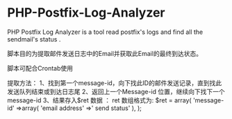PHP-Postfix-Log-Analyzer
========================

PHP Postfix Log Analyzer is a tool read postfix's logs and find all the sendmail's status .

脚本目的为提取邮件发送日志中的Email并获取此Email的最终到达状态。

脚本可配合Crontab使用

提取方法：
1、找到第一个message-id，向下找此ID的邮件发送记录，直到找此发送队列结束或到达日志尾
2、返回上一个Message-id 位置，继续向下找下一个message-id
3、结果存入$ret 数据 ：
   ret 数组格式为:
   $ret = array(
   	'message-id' =>array(
   		'email address' =>' send status'
   	 ),
   );